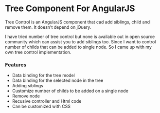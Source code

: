 # Tree Component For AngularJS
Tree Control is an AngularJS component that cad add siblings, child and remove them. It doesn't depend on jQuery.

I have tried number of tree control but none is available out in open source community which can assist you to add siblings too. Since I want to control number of childs that can be added to single node. So I came up with my own tree control implementation.

### Features
- Data binding for the tree model
- Data binding for the selected node in the tree
- Adding siblings
- Customize number of childs to be added on a single node
- Remove node
- Recusive controller and Html code
- Can be customized with CSS
